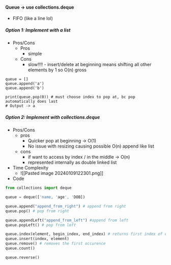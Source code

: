 #### Queue -> use collections.deque
- FIFO (like a line lol)
##### Option 1: Implement with a list
- Pros/Cons
	- Pros
		- simple
	- Cons
		- slow!!!! - insert/delete at beginning means shifting all other elements by 1 so O(n) gross
```
queue = []
queue.append('a')
queue.append('b')

print(queue.pop(0)) # must choose index to pop at, bc pop automatically does last
# Output -> a
```

##### Option 2: Implement with collections.deque
- Pros/Cons
	- pros
		- Quicker pop at beginning -> O(1)
		- No issue with resizing causing possible O(n) append like list
	- cons
		- if want to access by index / in the middle -> O(n)
		- represented internally as double linked list
- Time Complexity
	- ![[Pasted image 20240109122301.png]]
- Code
``` python
from collections import deque

queue = deque(['name, 'age', 'DOB]) 

queue.append("append_from_right") # append from right
queue.pop() # pop from right

queue.appendLeft("append_from_left") #append from left
queue.popLeft() # pop from left

queue.index(element, begin_index, end_index) # returns first index of element btwn the 2 indices
queue.insert(index, element)
queue.remove() # removes the first occurence
queue.count()

queue.reverse()

```